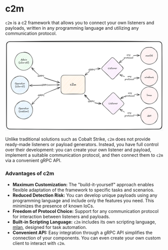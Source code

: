 # c2m

`c2m` is a c2 framework that allows you to connect your own listeners and payloads, written in any programming language and utilizing any communication protocol.

![components](./.github/assets/img_1.png)

Unlike traditional solutions such as Cobalt Strike, `c2m` does not provide ready-made listeners or payload generators. Instead, you have full control over their development: you can create your own listener and payload, implement a suitable communication protocol, and then connect them to `c2m` via a convenient gRPC API.

### Advantages of c2m

- **Maximum Customization:** The "build-it-yourself" approach enables flexible adaptation of the framework to specific tasks and scenarios.
- **Reduced Detection Risk:** You can develop unique payloads using any programming language and include only the features you need. This minimizes the presence of known IoCs.
- **Freedom of Protocol Choice:** Support for any communication protocol for interaction between listeners and payloads.
- **Built-in Scripting Language:** `c2m` includes its own scripting language, [mlan](https://github.com/c2micro/mlan), designed for task automation.
- **Convenient API:** Easy integration through a gRPC API simplifies the connection of your components. You can even create your own custom client to interact with `c2m`.
